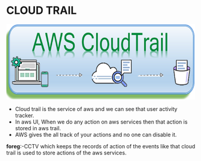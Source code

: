 # **CLOUD TRAIL**

<img src="images/awstrail.png" width=500 height=200>

* Cloud trail is the service of aws and we can see that  user activity tracker.
* In aws UI, When we do any action on aws services then that action is stored in aws trail.
* AWS gives the all track of your actions and no one can disable it.

**foreg**:-CCTV which keeps the records of action of the events like that cloud trail is used to store actions of the aws services.

